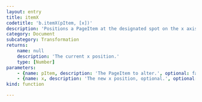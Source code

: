 ```yaml
---
layout: entry
title: itemX
codetitle: 'b.itemX(pItem, [x])'
description: 'Positions a PageItem at the designated spot on the x axis. If no x argument is given the current x position is returned.'
category: Document
subcategory: Transformation
returns:
    name: null
    description: 'The current x position.'
    type: [Number]
parameters:
    - {name: pItem, description: 'The PageItem to alter.', optional: false, type: [PageItem]}
    - {name: x, description: 'The new x position, optional.', optional: true, type: [Number]}
kind: function

---
```

